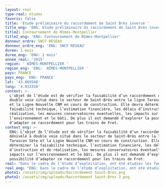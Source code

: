 ```yaml
---
layout: real
type-real: etudex
favoris: false
title: 'Etude préliminaire du raccordement de Saint Brès inversé '
title_eng: 'ENG: Etude préliminaire du raccordement de Saint Brès inversé '
title2: Contournement de Nîmes-Montpellier
title2_eng: 'ENG: Contournement de Nîmes-Montpellier'
donneur_ordre: SNCF RESEAU
donneur_ordre_eng: 'ENG: SNCF RESEAU'
duree: 1 mois
duree_eng: 'ENG: 1 mois'
annee_real: '2015'
region: ' NÎMES-MONTPELLIER '
region_eng: 'ENG:  NÎMES-MONTPELLIER '
pays: FRANCE
pays_eng: 'ENG: FRANCE'
lat: '43.669548'
long: '4.033310'
context: >-
  L’objet de l’étude est de vérifier la faisabilité d’un raccordement dénivelé à
  double voie situé dans le secteur de Saint-Brès entre la ligne Tarascon Sète
  et la Ligne Nouvelle CNM en cours de construction. Elle devra déterminer la
  faisabilité technique, l’estimation financière, les délais d’instruction et de
  réalisation, les mesures conservatoires éventuelles, les impacts sur
  l’environnement et le bâti. De plus il est demandé d’explorer la possibilité
  d’adapter ce raccordement pour les trains de Fret.
context_eng: >-
  ENG: L’objet de l’étude est de vérifier la faisabilité d’un raccordement
  dénivelé à double voie situé dans le secteur de Saint-Brès entre la ligne
  Tarascon Sète et la Ligne Nouvelle CNM en cours de construction. Elle devra
  déterminer la faisabilité technique, l’estimation financière, les délais
  d’instruction et de réalisation, les mesures conservatoires éventuelles, les
  impacts sur l’environnement et le bâti. De plus il est demandé d’explorer la
  possibilité d’adapter ce raccordement pour les trains de Fret.
real: "Dans le cadre de l’étude d’exploitation, ont été étudiés les fonctionnalités et caractéristiques générales du raccordement, les temps de parcours, les contraintes et conditions d’exploitation dans la version de base, les contraintes et conditions d’exploitation dans la version avec Fret, la robustesse des différentes situations, les évolutions de trafic et les contraintes et conditions d’exploitation pour services TER différenciés.\r\n\nPour les études infrastructures, ont été étudiés la faisabilité technique du Raccordement de St Brès inversé, le tracé du raccordement, la définition des mesures conservatoires correspondantes, l’impact sur le bâti et impacts environnementaux, l’estimation des coûts, la planification."
real_eng: "ENG: Dans le cadre de l’étude d’exploitation, ont été étudiés les fonctionnalités et caractéristiques générales du raccordement, les temps de parcours, les contraintes et conditions d’exploitation dans la version de base, les contraintes et conditions d’exploitation dans la version avec Fret, la robustesse des différentes situations, les évolutions de trafic et les contraintes et conditions d’exploitation pour services TER différenciés.\r\n\nPour les études infrastructures, ont été étudiés la faisabilité technique du Raccordement de St Brès inversé, le tracé du raccordement, la définition des mesures conservatoires correspondantes, l’impact sur le bâti et impacts environnementaux, l’estimation des coûts, la planification."
photo1: /assets/img/uploads/Raccordement Saint-Bres.png
photo2: /assets/img/uploads/Raccordement Saint-Bres 2.png
---
```


